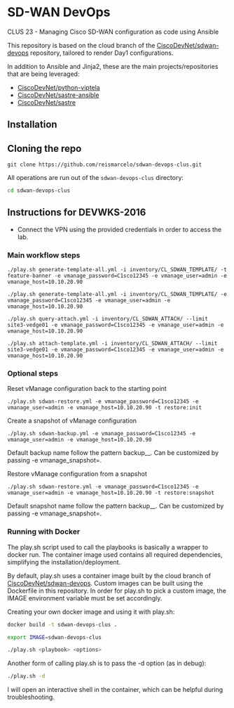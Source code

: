 # SD-WAN DevOps

CLUS 23 - Managing Cisco SD-WAN configuration as code using Ansible

This repository is based on the cloud branch of the [CiscoDevNet/sdwan-devops](https://github.com/CiscoDevNet/sdwan-devops) repository, tailored to render Day1 configurations.

In addition to Ansible and Jinja2, these are the main projects/repositories that are being leveraged:
- [CiscoDevNet/python-viptela](https://github.com/CiscoDevNet/python-viptela)
- [CiscoDevNet/sastre-ansible](https://github.com/CiscoDevNet/sastre-ansible)
- [CiscoDevNet/sastre](https://github.com/CiscoDevNet/sastre)

## Installation

## Cloning the repo

```shell
git clone https://github.com/reismarcelo/sdwan-devops-clus.git
```

All operations are run out of the `sdwan-devops-clus` directory:

```bash
cd sdwan-devops-clus
```

## Instructions for DEVWKS-2016

- Connect the VPN using the provided credentials in order to access the lab.

### Main workflow steps
```shell
./play.sh generate-template-all.yml -i inventory/CL_SDWAN_TEMPLATE/ -t feature-banner -e vmanage_password=C1sco12345 -e vmanage_user=admin -e vmanage_host=10.10.20.90

./play.sh generate-template-all.yml -i inventory/CL_SDWAN_TEMPLATE/ -e vmanage_password=C1sco12345 -e vmanage_user=admin -e vmanage_host=10.10.20.90

./play.sh query-attach.yml -i inventory/CL_SDWAN_ATTACH/ --limit site3-vedge01 -e vmanage_password=C1sco12345 -e vmanage_user=admin -e vmanage_host=10.10.20.90

./play.sh attach-template.yml -i inventory/CL_SDWAN_ATTACH/ --limit site3-vedge01 -e vmanage_password=C1sco12345 -e vmanage_user=admin -e vmanage_host=10.10.20.90
```

### Optional steps

Reset vManage configuration back to the starting point
```shell
./play.sh sdwan-restore.yml -e vmanage_password=C1sco12345 -e vmanage_user=admin -e vmanage_host=10.10.20.90 -t restore:init
```

Create a snapshot of vManage configuration
```shell
./play.sh sdwan-backup.yml -e vmanage_password=C1sco12345 -e vmanage_user=admin -e vmanage_host=10.10.20.90
```
Default backup name follow the pattern backup_<vmanage-ip>_<YYYYMMDD>. Can be customized by passing -e vmanage_snapshot=<custom-name>.

Restore vManage configuration from a snapshot
```shell
./play.sh sdwan-restore.yml -e vmanage_password=C1sco12345 -e vmanage_user=admin -e vmanage_host=10.10.20.90 -t restore:snapshot
```
Default snapshot name follow the pattern backup_<vmanage-ip>_<YYYYMMDD>. Can be customized by passing -e vmanage_snapshot=<custom-name>.

### Running with Docker

The play.sh script used to call the playbooks is basically a wrapper to docker run. The container image used contains all required dependencies, simplifying the installation/deployment.

By default, play.sh uses a container image built by the cloud branch of [CiscoDevNet/sdwan-devops](https://github.com/CiscoDevNet/sdwan-devops). Custom images can be built using the Dockerfile in this repository. In order for play.sh to 
pick a custom image, the IMAGE environment variable must be set accordingly.

Creating your own docker image and using it with play.sh:
```bash
docker build -t sdwan-devops-clus .

export IMAGE=sdwan-devops-clus

./play.sh <playbook> <options>
```

Another form of calling play.sh is to pass the -d option (as in debug):
```bash
./play.sh -d
```
I will open an interactive shell in the container, which can be helpful during troubleshooting.

